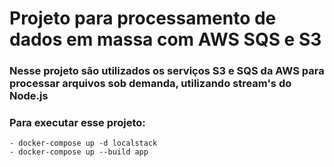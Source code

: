 # Projeto para processamento de dados em massa com AWS SQS e S3

### Nesse projeto são utilizados os serviços S3 e SQS da AWS para processar arquivos sob demanda, utilizando stream's do Node.js

### Para executar esse projeto:
    - docker-compose up -d localstack
    - docker-compose up --build app